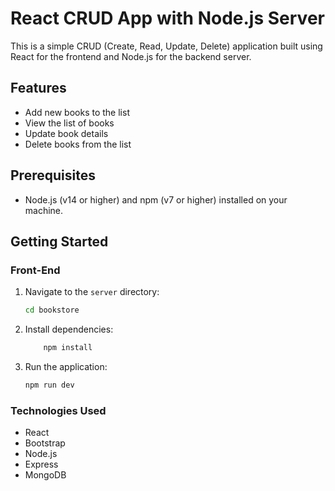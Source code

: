 # React CRUD App with Node.js Server

This is a simple CRUD (Create, Read, Update, Delete) application built using React for the frontend and Node.js for the backend server.

## Features

- Add new books to the list
- View the list of books
- Update book details
- Delete books from the list

## Prerequisites

- Node.js (v14 or higher) and npm (v7 or higher) installed on your machine.

## Getting Started

### Front-End

1. Navigate to the `server` directory:

   ```bash
   cd bookstore
   ```

2. Install dependencies:

   ```bash
       npm install
   ```

3. Run the application:

   ```bash
   npm run dev
   ```

### Technologies Used

- React
- Bootstrap
- Node.js
- Express
- MongoDB
